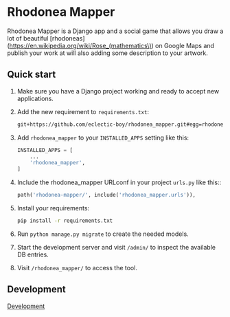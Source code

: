 # Rhodonea Mapper

Rhodonea Mapper is a Django app and a social game that allows you draw a lot of
beautiful [rhodoneas](https://en.wikipedia.org/wiki/Rose_(mathematics\)) on
 Google Maps and publish your work at will also adding
 some description to your artwork.

## Quick start

1. Make sure you have a Django project working and ready to accept new
 applications.

1. Add the new requirement to `requirements.txt`:
    ```.txt
    git+https://github.com/eclectic-boy/rhodonea_mapper.git#egg=rhodonea-mapper
    ```

1. Add `rhodonea_mapper` to your `INSTALLED_APPS` setting like this:
    ```.py
    INSTALLED_APPS = [
        ...
        'rhodonea_mapper',
    ]
    ```


1. Include the rhodonea_mapper URLconf in your project `urls.py` like this::
    ```.py
    path('rhodonea-mapper/', include('rhodonea_mapper.urls')),
    ```

1. Install your requirements:
    ```.bash
    pip install -r requirements.txt
    ```

1. Run `python manage.py migrate` to create the needed models.

1. Start the development server and visit `/admin/` to inspect the available
 DB entries.

1. Visit `/rhodonea_mapper/` to access the tool.


## Development

[Development](rhodonea_mapper/docs/development.md)
